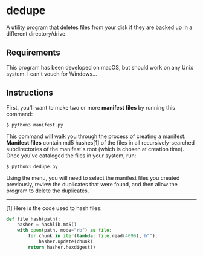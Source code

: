 # dedupe
A utility program that deletes files from your disk if they are backed up in a different directory/drive.
## Requirements 
This program has been developed on macOS, but should work on any Unix system. I can't vouch for Windows...
## Instructions
First, you'll want to make two or more **manifest files** by running this command:
```
$ python3 manifest.py
```
This command will walk you through the process of creating a manifest. **Manifest files** contain md5 hashes[1] of the files in all recursively-searched subdirectories of the manifest's root (which is chosen at creation time).
Once you've cataloged the files in your system, run:
```
$ python3 dedupe.py
```
Using the menu, you will need to select the manifest files you created previously, review the duplicates that were found, and then allow the program to delete the duplicates.  


---------------------------
[1] Here is the code used to hash files:
```python
def file_hash(path):
    hasher = hashlib.md5()
    with open(path, mode="rb") as file:
        for chunk in iter(lambda: file.read(4096), b""):
            hasher.update(chunk)
        return hasher.hexdigest()
```
